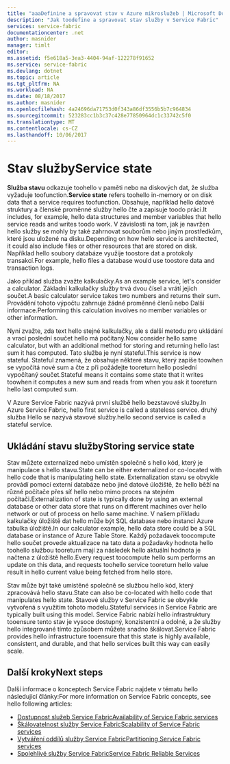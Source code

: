 ```yaml
---
title: "aaaDefinine a spravovat stav v Azure mikroslužeb | Microsoft Docs"
description: "Jak toodefine a spravovat stav služby v Service Fabric"
services: service-fabric
documentationcenter: .net
author: masnider
manager: timlt
editor: 
ms.assetid: f5e618a5-3ea3-4404-94af-122278f91652
ms.service: service-fabric
ms.devlang: dotnet
ms.topic: article
ms.tgt_pltfrm: NA
ms.workload: NA
ms.date: 08/18/2017
ms.author: masnider
ms.openlocfilehash: 4a24696da71753d0f343a86df3556b5b7c964834
ms.sourcegitcommit: 523283cc1b3c37c428e77850964dc1c33742c5f0
ms.translationtype: MT
ms.contentlocale: cs-CZ
ms.lasthandoff: 10/06/2017
---
```

# <a name="service-state"></a><span data-ttu-id="8752a-103">Stav služby</span><span class="sxs-lookup"><span data-stu-id="8752a-103">Service state</span></span>
<span data-ttu-id="8752a-104">**Služba stavu** odkazuje toohello v paměti nebo na diskových dat, že služba vyžaduje toofunction.</span><span class="sxs-lookup"><span data-stu-id="8752a-104">**Service state** refers toohello in-memory or on disk data that a service requires toofunction.</span></span> <span data-ttu-id="8752a-105">Obsahuje, například hello datové struktury a členské proměnné služby hello čte a zapisuje toodo práci.</span><span class="sxs-lookup"><span data-stu-id="8752a-105">It includes, for example, hello data structures and member variables that hello service reads and writes toodo work.</span></span> <span data-ttu-id="8752a-106">V závislosti na tom, jak je navržen hello služby se mohly by také zahrnovat souborům nebo jiným prostředkům, které jsou uložené na disku.</span><span class="sxs-lookup"><span data-stu-id="8752a-106">Depending on how hello service is architected, it could also include files or other resources that are stored on disk.</span></span> <span data-ttu-id="8752a-107">Například hello soubory databáze využije toostore dat a protokoly transakcí.</span><span class="sxs-lookup"><span data-stu-id="8752a-107">For example, hello files a database would use toostore data and transaction logs.</span></span>

<span data-ttu-id="8752a-108">Jako příklad služba zvažte kalkulačky.</span><span class="sxs-lookup"><span data-stu-id="8752a-108">As an example service, let's consider a calculator.</span></span> <span data-ttu-id="8752a-109">Základní kalkulačky služby trvá dvou čísel a vrátí jejich součet.</span><span class="sxs-lookup"><span data-stu-id="8752a-109">A basic calculator service takes two numbers and returns their sum.</span></span> <span data-ttu-id="8752a-110">Provádění tohoto výpočtu zahrnuje žádné proměnné členů nebo Další informace.</span><span class="sxs-lookup"><span data-stu-id="8752a-110">Performing this calculation involves no member variables or other information.</span></span>

<span data-ttu-id="8752a-111">Nyní zvažte, zda text hello stejné kalkulačky, ale s další metodu pro ukládání a vrací poslední součet hello má počítaný.</span><span class="sxs-lookup"><span data-stu-id="8752a-111">Now consider hello same calculator, but with an additional method for storing and returning hello last sum it has computed.</span></span> <span data-ttu-id="8752a-112">Tato služba je nyní stateful.</span><span class="sxs-lookup"><span data-stu-id="8752a-112">This service is now stateful.</span></span> <span data-ttu-id="8752a-113">Stateful znamená, že obsahuje některé stavu, který zapíše toowhen se vypočítá nové sum a čte z při požádejte tooreturn hello poslední vypočítaný součet.</span><span class="sxs-lookup"><span data-stu-id="8752a-113">Stateful means it contains some state that it writes toowhen it computes a new sum and reads from when you ask it tooreturn hello last computed sum.</span></span>

<span data-ttu-id="8752a-114">V Azure Service Fabric nazývá první službě hello bezstavové služby.</span><span class="sxs-lookup"><span data-stu-id="8752a-114">In Azure Service Fabric, hello first service is called a stateless service.</span></span> <span data-ttu-id="8752a-115">druhý služba Hello se nazývá stavové služby.</span><span class="sxs-lookup"><span data-stu-id="8752a-115">hello second service is called a stateful service.</span></span>

## <a name="storing-service-state"></a><span data-ttu-id="8752a-116">Ukládání stavu služby</span><span class="sxs-lookup"><span data-stu-id="8752a-116">Storing service state</span></span>
<span data-ttu-id="8752a-117">Stav můžete externalized nebo umístěn společně s hello kód, který je manipulace s hello stavu.</span><span class="sxs-lookup"><span data-stu-id="8752a-117">State can be either externalized or co-located with hello code that is manipulating hello state.</span></span> <span data-ttu-id="8752a-118">Externalization stavu se obvykle provádí pomocí externí databáze nebo jiné datové úložiště, že hello běží na různé počítače přes síť hello nebo mimo proces na stejném počítači.</span><span class="sxs-lookup"><span data-stu-id="8752a-118">Externalization of state is typically done by using an external database or other data store that runs on different machines over hello network or out of process on hello same machine.</span></span> <span data-ttu-id="8752a-119">V našem příkladu kalkulačky úložiště dat hello může být SQL database nebo instanci Azure tabulka úložiště.</span><span class="sxs-lookup"><span data-stu-id="8752a-119">In our calculator example, hello data store could be a SQL database or instance of Azure Table Store.</span></span> <span data-ttu-id="8752a-120">Každý požadavek toocompute hello součet provede aktualizace na tato data a požadavky hodnota hello toohello službou tooreturn mají za následek hello aktuální hodnota je načtena z úložiště hello.</span><span class="sxs-lookup"><span data-stu-id="8752a-120">Every request toocompute hello sum performs an update on this data, and requests toohello service tooreturn hello value result in hello current value being fetched from hello store.</span></span> 

<span data-ttu-id="8752a-121">Stav může být také umístěné společně se službou hello kód, který zpracovává hello stavu.</span><span class="sxs-lookup"><span data-stu-id="8752a-121">State can also be co-located with hello code that manipulates hello state.</span></span> <span data-ttu-id="8752a-122">Stavové služby v Service Fabric se obvykle vytvořená s využitím tohoto modelu.</span><span class="sxs-lookup"><span data-stu-id="8752a-122">Stateful services in Service Fabric are typically built using this model.</span></span> <span data-ttu-id="8752a-123">Service Fabric nabízí hello infrastruktury tooensure tento stav je vysoce dostupný, konzistentní a odolné, a že služby hello integrované tímto způsobem můžete snadno škálovat.</span><span class="sxs-lookup"><span data-stu-id="8752a-123">Service Fabric provides hello infrastructure tooensure that this state is highly available, consistent, and durable, and that hello services built this way can easily scale.</span></span>

## <a name="next-steps"></a><span data-ttu-id="8752a-124">Další kroky</span><span class="sxs-lookup"><span data-stu-id="8752a-124">Next steps</span></span>
<span data-ttu-id="8752a-125">Další informace o konceptech Service Fabric najdete v tématu hello následující články:</span><span class="sxs-lookup"><span data-stu-id="8752a-125">For more information on Service Fabric concepts, see hello following articles:</span></span>

* [<span data-ttu-id="8752a-126">Dostupnost služeb Service Fabric</span><span class="sxs-lookup"><span data-stu-id="8752a-126">Availability of Service Fabric services</span></span>](service-fabric-availability-services.md)
* [<span data-ttu-id="8752a-127">Škálovatelnost služby Service Fabric</span><span class="sxs-lookup"><span data-stu-id="8752a-127">Scalability of Service Fabric services</span></span>](service-fabric-concepts-scalability.md)
* [<span data-ttu-id="8752a-128">Vytváření oddílů služby Service Fabric</span><span class="sxs-lookup"><span data-stu-id="8752a-128">Partitioning Service Fabric services</span></span>](service-fabric-concepts-partitioning.md)
* [<span data-ttu-id="8752a-129">Spolehlivé služby Service Fabric</span><span class="sxs-lookup"><span data-stu-id="8752a-129">Service Fabric Reliable Services</span></span>](service-fabric-reliable-services-introduction.md)
